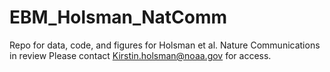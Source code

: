 # EBM_Holsman_NatComm
 Repo for data, code, and figures for Holsman et al. Nature Communications in review
Please contact Kirstin.holsman@noaa.gov for access.
